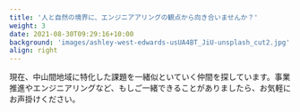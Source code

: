 ```yaml
---
title: '人と自然の境界に、エンジニアアリングの観点から向き合いませんか？'
weight: 3
date: 2021-08-30T09:29:16+10:00
background: 'images/ashley-west-edwards-usUA4BT_JiU-unsplash_cut2.jpg'
align: right
---
```


現在、中山間地域に特化した課題を一緒似といていく仲間を探しています。事業推進やエンジニアリングなど、もしご一緒できることがありましたら、お気軽にお声掛けください。

<!-- わたしたちは、特に、オープンソースのモノ（＝オープンハードウェア）でユーザに価値を提供することを目標にしています。
そのために現在、様々オープンハードウェアとユーザー・市場とのマッチを図っています。
同時に、なぜオープンソース、そしてオープンハードウェアを推し進めることに意味があるのか、こブログや書籍を通して発信していきます。
オープンソースの良さをユーザーに知識や体験として提供することで、また同時にオープンソースであることの強みを最大限に活かすことで、日本のハードウェア産業にその生態系を組み込みます。
これは私たちが、ハードウェア産業に閉塞感が漂う現在の日本においてこそ、オープンハードウェアの生態系にいち早く参加することでそれを突破していくことが重要だと考えているためです。 -->
